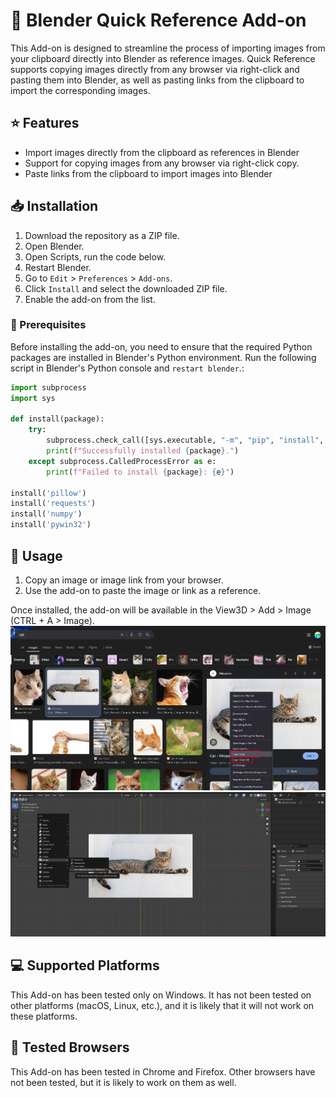 # :link: Blender Quick Reference Add-on

This Add-on is designed to streamline the process of importing images from your clipboard directly into Blender as reference images. Quick Reference supports copying images directly from any browser via right-click and pasting them into Blender, as well as pasting links from the clipboard to import the corresponding images.

## :star: Features

- Import images directly from the clipboard as references in Blender
- Support for copying images from any browser via right-click copy.
- Paste links from the clipboard to import images into Blender

## :inbox_tray: Installation

1. Download the repository as a ZIP file.
2. Open Blender.
3. Open Scripts, run the code below.
4. Restart Blender.
5. Go to `Edit` > `Preferences` > `Add-ons`.
6. Click `Install` and select the downloaded ZIP file.
7. Enable the add-on from the list.

### :memo: Prerequisites

Before installing the add-on, you need to ensure that the required Python packages are installed in Blender's Python environment. Run the following script in Blender's Python console and `restart blender`.:

```python
import subprocess
import sys

def install(package):
    try:
        subprocess.check_call([sys.executable, "-m", "pip", "install", package])
        print(f"Successfully installed {package}.")
    except subprocess.CalledProcessError as e:
        print(f"Failed to install {package}: {e}")

install('pillow')
install('requests')
install('numpy')
install('pywin32')
```

## :rocket: Usage

1. Copy an image or image link from your browser.
3. Use the add-on to paste the image or link as a reference.

Once installed, the add-on will be available in the View3D > Add > Image (CTRL + A > Image).
![Screenshot](https://github.com/sinanuygunn/blender_quick_reference/blob/main/screenshots/Screenshot.png)
![Screenshot2](https://github.com/sinanuygunn/blender_quick_reference/blob/main/screenshots/Screenshotcat2.png)

## :computer: Supported Platforms

This Add-on has been tested only on Windows. It has not been tested on other platforms (macOS, Linux, etc.), and it is likely that it will not work on these platforms.

## :jigsaw: Tested Browsers

This Add-on has been tested in Chrome and Firefox. Other browsers have not been tested, but it is likely to work on them as well.



